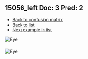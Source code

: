## 15056_left Doc: 3 Pred: 2
- [Back to confusion matrix](https://github.com/juliandewit/kaggle_retinopathy/blob/master/matrix.md)
- [Back to list](https://github.com/juliandewit/kaggle_retinopathy/blob/master/lists/32/list.md)
- [Next example in list](https://github.com/juliandewit/kaggle_retinopathy/blob/master/lists/32/15/15257_left.md)

![Eye](https://retinopaty.blob.core.windows.net/size1024/15056_left_3.jpeg)

### 

![Eye]()
